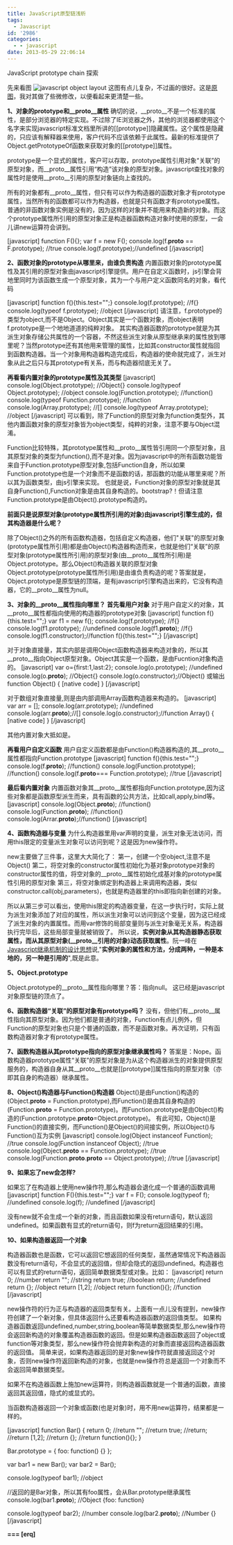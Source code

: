 ```yaml
---
title: JavaScript原型链浅析
tags:
  - Javascript
id: '2986'
categories:
  - - javascript
date: 2013-05-29 22:06:14
---
```


JavaScript prototype chain 探索
<!-- more -->
先来看图
![javascript object layout](/downloads/js_obj_layout.png)
这图有点儿复杂，不过画的很好。这是[原图](http://www.mollypages.org/misc/js.mp)，我对其做了些微修改，以便看起来更清楚一些。

**1、对象的prototype和__proto__属性**
确切的说，__proto__不是一个标准的属性，是部分浏览器的特定实现。不过除了IE浏览器之外，其他的浏览器都使用这个名字来实现javascript标准文档里所讲的\[\[prototype\]\]隐藏属性。这个属性是隐藏的，只应该有解释器来使用，客户代码不应该依赖于此属性。最新的标准提供了Object.getPrototypeOf函数来获取对象的\[\[prototype\]\]属性。

prototype是一个显式的属性，客户可以存取，prototype属性引用对象“关联”的原型对象，而__proto__属性引用“构造”该对象的原型对象。javascript查找对象的属性时是使用__proto__引用的原型对象链向上查找的。

所有的对象都有__proto__属性，但只有可以作为构造器的函数对象才有prototype属性，当然所有的函数都可以作为构造器，也就是只有函数才有prototype属性。普通的非函数对象实例是没有的，因为这样的对象并不能用来构造新的对象。而这个prototype属性所引用的原型对象正是构造器函数构造对象时使用的原型，一会儿讲new运算符会讲到。

\[javascript\]
function F(){};
var f = new F();
console.log(f.__proto__ == F.prototype); //true
console.log(f.prototype);//undefined
\[/javascript\]

**2、函数对象的prototype从哪里来，由谁负责构造**
内置函数对象的prototype属性及其引用的原型对象由javascript引擎提供。用户在自定义函数时，js引擎会背地里同时为该函数生成一个原型对象，其为一个与用户定义函数同名的对象，看代码

\[javascript\]
function f(){this.test="";}
console.log(f.prototype); //f{}
console.log(typeof f.prototype); //object
\[/javascript\]
请注意，f.prototype的类型为object,而不是Object。Object其实是一个函数对象，而object表明f.prototype是一个地地道道的纯粹对象。
其实构造器函数的prototype就是为其派生对象存储公共属性的一个容器，不然这些派生对象从原型继承来的属性放到哪里呢？当然prototype还有其他用来管理的属性，比如其constructor属性就指回到函数构造器。当一个对象用构造器构造完成后，构造器的使命就完成了，派生对象从此之后只与其prototype有关系，而与构造器彻底无关了。

**再看看内置对象的prototype属性及其类型**
\[javascript\]
console.log(Object.prototype); //Object{}
console.log(typeof Object.prototype); //object
console.log(Function.prototype); //function()
console.log(typeof Function.prototype); //function
console.log(Array.prototype); //\[\]
console.log(typeof Array.prototype); //object
\[/javascript\]
可以看到，除了Function的原型对象为function类型外，其他内置函数对象的原型对象皆为object类型，纯粹的对象，注意不要与Object混淆。

Function比较特殊，其prototype属性和__proto__属性皆引用同一个原型对象，且其原型对象的类型为function(),而不是对象。因为javascript中的所有函数功能皆来自于Function.prototype原型对象,包括Function自身，所以如果Function.prototype也是一个对象而不是函数的话，那函数的功能从哪里来呢？所以其为函数类型，由js引擎来实现。
也就是说，Function对象的原型对象就是其自身Function(),Function对象是由其自身构造的。bootstrap?！但请注意Function.prototype是由Object().prototype构造的。

**前面只是说原型对象(prototype属性所引用的对象)由javascript引擎生成的，但其构造器是什么呢？**

除了Object()之外的所有函数构造器，包括自定义构造器，他们"关联"的原型对象(prototype属性所引用)都是由Object()构造器构造而来，也就是他们“关联”的原型对象(prototype属性所引用)的原型对象(由__proto__属性所引用)是Object.prototype。那么Object()构造器关联的原型对象Object.prototype(prototype属性所引用)是由谁负责构造的呢？答案就是，Object.prototype是原型链的顶端，是有javascript引擎构造出来的，它没有构造器，它的__proto__属性为null。

**3、对象的__proto__属性指向哪里？**
**首先看用户对象**
对于用户自定义的对象，其__proto__属性都指向使用的构造器的prototype对象
\[javascript\]
function f(){this.test="";}
var f1 = new f();
console.log(f.prototype); //f{}
console.log(f1.prototype); //undefined
console.log(f1.__proto__); //f{}
console.log(f1.constructor);//function f(){this.test="";}
\[/javascript\]

对于对象直接量，其实内部是调用Object函数构造器来构造对象的，所以其__proto__指向Object原型对象。Object其实是一个函数，是由Fucntion对象构造的。
\[javascript\]
var o={first:1,last:2};
console.log(o.prototype); //undefined
console.log(o.__proto__); //Object{}
console.log(o.constructor);//Object() 或输出function Object() { \[native code\] }
\[/javascript\]

对于数组对象直接量,则是由内部调用Array函数构造器来构造的。
\[javascript\]
var arr = \[\];
console.log(arr.prototype); //undefined
console.log(arr.__proto__);//\[\]
console.log(o.constructor);//function Array() { \[native code\] }
\[/javascript\]

其他内置对象大抵如是。

**再看用户自定义函数**
用户自定义函数都是由Function()构造器构造的,其__proto__属性都指向Function.prototype
\[javascript\]
function f(){this.test="";}
console.log(f.__proto__); //function() 
console.log(Function.prototype); //function() 
console.log(f.__proto__=== Function.prototype); //true
\[/javascript\]

**最后看内置对象**
内置函数对象其__proto__属性都指向Function.prototype,因为这些对象都是函数原型派生而来，具有函数的公共方法，比如call,apply,bind等。
\[javascript\]
console.log(Object.__proto__); //function()
console.log(Function.__proto__); //function()
console.log(Arrar.__proto__);//function()
\[/javascript\]

**4、函数构造器与变量**
为什么构造器里用var声明的变量，派生对象无法访问，而用this限定的变量派生对象可以访问到呢？这是因为new操作符。

new主要做了三件事，这里大大简化了：
第一，创建一个空object,注意不是Object()
第二，将空对象的constructor属性初始化为基对象prototype对象的constructor属性的值，将空对象的__proto__属性初始化成基对象的prototype属性引用的原型对象
第三，将空对象绑定到构造器上来调用构造器，类似constructor.call(obj,parameters)，也就是构造器里的this即指向新创建的对象。

所以从第三步可以看出，使用this限定的构造器变量，在这一步执行时，实际上就为派生对象添加了对应的属性，所以派生对象可以访问到这个变量，因为这已经成了派生对象的内置属性。而用var修饰的局部变量则与派生对象毫无关系，构造器执行完毕后，这些局部变量就被销毁了。
所以说，**实例对象从其构造器静态获取属性，而从其原型对象(__proto__引用的对象)动态获取属性**。阮一峰在[Javascript继承机制的设计思想](http://www.ruanyifeng.com/blog/2011/06/designing_ideas_of_inheritance_mechanism_in_javascript.html)说,"**实例对象的属性和方法，分成两种，一种是本地的，另一种是引用的**",既是此意。

**5、Object.prototype**

Object.prototype的__proto__属性指向哪里？答：指向null。
这已经是javascript对象原型链的顶点了。

**6、函数构造器“关联”的原型对象有prototype吗？**
没有，但他们有__proto__属性指向其原型对象。因为他们都是普通的对象，Function有点儿例外，但Function的原型对象也只是个普通的函数，而不是函数对象。再次证明，只有函数构造器对象才有prototype属性。

**7、函数构造器从其prototype指向的原型对象继承属性吗？**
答案是：Nope。函数构造器prototype属性“关联”的原型对象是为从这个构造器派生的对象提供原型服务的，构造器自身从其__proto__也就是\[\[prototype\]\]属性指向的原型对象（亦即其自身的构造器）继承属性。

**8、Object()构造器与Function()构造器**
Object()是由Function()构造的(Object.__proto__ = Function.prototype),而Function()是由其自身构造的(Function.__proto__ = Function.prototype)。而Function.prototype是由Object()构造的(Function.prototype.__proto__=Object.prototype)。
有此可知，Object()是Function()的直接实例，而Function()是Object()的间接实例，所以Object()与Function()互为实例
\[javascript\]
console.log(Object instanceof Function); //true
console.log(Function instanceof Object); //true
console.log(Object.__proto__ == Function.prototype); //true
console.log(Function.__proto__.__proto__ == Object.prototype); //true
\[/javascript\]

**9、如果忘了new会怎样?**

如果忘了在构造器上使用new操作符,那么构造器会退化成一个普通的函数调用
\[javascript\]
function F(){this.test="";}
var f = F();
console.log(typeof f); //undefined 
console.log(f); //undefined 
\[/javascript\]

没有new就不会生成一个新的对象，而且函数如果没有return语句，默认返回undefined。如果函数有显式的return语句，则f为return返回结果的引用。

**10、如果构造器返回一个对象**

构造器函数也是函数，它可以返回它想返回的任何类型，虽然通常情况下构造器函数没有return语句，不会显式的返回值，但却会隐式的返回undefined。构造器也可以有显式的return语句，返回简单数据类型或对象。比如：
\[javascript\]
return 0; //number
return ""; //string
return true; //boolean
return; //undefined
return {}; //object
return \[1,2\]; //object
return function(){}; //function
\[/javascript\]

new操作符的行为正与构造器的返回类型有关。上面有一点儿没有提到，new操作符创建了一个新对象，但具体返回什么还要看构造器函数的返回值类型。
如果构造器函数返回undefined,number,string,boolean等简单数据类型,那么new操作符会返回新构造的对象覆盖构造器函数的返回。但是如果构造器函数返回了object或function等对象类型，那么new操作符会抛弃新构造的对象而直接返回构造器函数的返回值。
简单来说，如果构造器返回的是对象new操作符就直接返回这个对象，否则new操作符返回新构造的对象，也就是new操作符总是返回一个对象而不会返回简单数据类型。

如果不在构造器函数上施加new运算符，则构造器函数就是一个普通的函数，直接返回其返回值，隐式的或显式的。

当函数构造器返回一个对象或函数(也是对象)时，用不用new运算符，结果都是一样的。

\[javascript\]
 function Bar() {
 return 0;
 //return "";
 //return true;
 //return;
 //return \[1,2\];
 //return {};
 //return function(){};
 }

 Bar.prototype = {
 foo: function() {}
 };

 var bar1 = new Bar();
 var bar2 = Bar();
 
 console.log(typeof bar1); //object

 //返回的是Bar对象，所以其有foo属性，会从Bar.prototype继承属性
 console.log(bar1.__proto__); //Object {foo: function}

 console.log(typeof bar2); //number
 console.log(bar2.__proto__); //Number {}
\[/javascript\]

**\===
\[erq\]**